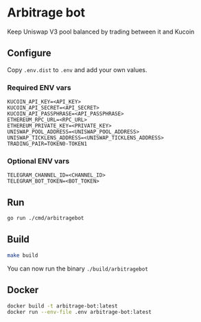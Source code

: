 # Arbitrage bot

Keep Uniswap V3 pool balanced by trading between it and Kucoin

## Configure

Copy `.env.dist` to `.env` and add your own values.

### Required ENV vars

```
KUCOIN_API_KEY=<API_KEY>
KUCOIN_API_SECRET=<API_SECRET>
KUCOIN_API_PASSPHRASE=<API_PASSPHRASE>
ETHEREUM_RPC_URL=<RPC_URL>
ETHEREUM_PRIVATE_KEY=<PRIVATE_KEY>
UNISWAP_POOL_ADDRESS=<UNISWAP_POOL_ADDRESS>
UNISWAP_TICKLENS_ADDRESS=<UNISWAP_TICKLENS_ADDRESS>
TRADING_PAIR=TOKEN0-TOKEN1
```

### Optional ENV vars

```
TELEGRAM_CHANNEL_ID=<CHANNEL_ID>
TELEGRAM_BOT_TOKEN=<BOT_TOKEN>
```

## Run

```bash
go run ./cmd/arbitragebot
```

## Build

```bash
make build
```

You can now run the binary `./build/arbitragebot`

## Docker

```bash
docker build -t arbitrage-bot:latest
docker run --env-file .env arbitrage-bot:latest
```
